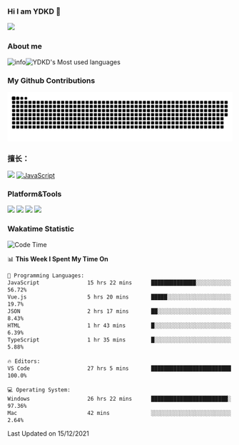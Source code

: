 ### Hi I am YDKD 👋

![](https://visitor-badge.glitch.me/badge?page_id=YDKD.readme)

### About me
![info](https://github-readme-stats.vercel.app/api?username=YDKD&show_icons=true&theme=cobalt)![YDKD's Most used languages](https://github-readme-stats.vercel.app/api/top-langs/?username=YDKD&layout=compact&hide_border=true&langs_count=8)

### My Github Contributions
![](https://raw.githubusercontent.com/YDKD/YDKD/main/assets/github-contribution-grid-snake.svg)

### 擅长：<br />
[![](https://img.shields.io/badge/-Vue.js-007396?style=flat-square&logo=Vue.js&logoColor=#4FC08D)](https://cn.vuejs.org/)
[![JavaScript](https://img.shields.io/badge/-JavaScript-f7e018?style=flat-square&logo=javascript&logoColor=white)]()

### Platform&Tools <br/>

[![]( https://img.shields.io/badge/macOS-Big%20Sur-292e33?style=flat-square&logo=apple&logoColor=ffffff )]() [![](https://img.shields.io/badge/Windows-10-2376bc?style=flat-square&logo=windows&logoColor=ffffff)]() [![]( https://img.shields.io/badge/IDE-Visual%20Studio%20Code-blue?style=flat-square&logo=visual-studio-code&logoColor=ffffff )]() [![]( https://img.shields.io/badge/iPhone-12-999999?style=flat-square&logo=apple&logoColor=ffffff)]() <br />

### Wakatime Statistic
<!--START_SECTION:waka-->
![Code Time](http://img.shields.io/badge/Code%20Time-237%20hrs%2039%20mins-blue)

📊 **This Week I Spent My Time On** 

```text
💬 Programming Languages: 
JavaScript               15 hrs 22 mins      ██████████████░░░░░░░░░░░   56.72% 
Vue.js                   5 hrs 20 mins       █████░░░░░░░░░░░░░░░░░░░░   19.7% 
JSON                     2 hrs 17 mins       ██░░░░░░░░░░░░░░░░░░░░░░░   8.43% 
HTML                     1 hr 43 mins        █░░░░░░░░░░░░░░░░░░░░░░░░   6.39% 
TypeScript               1 hr 35 mins        █░░░░░░░░░░░░░░░░░░░░░░░░   5.88%

🔥 Editors: 
VS Code                  27 hrs 5 mins       █████████████████████████   100.0%

💻 Operating System: 
Windows                  26 hrs 22 mins      ████████████████████████░   97.36% 
Mac                      42 mins             ░░░░░░░░░░░░░░░░░░░░░░░░░   2.64%

```


 Last Updated on 15/12/2021
<!--END_SECTION:waka-->

<!--
**YDKD/YDKD** is a ✨ _special_ ✨ repository because its `README.md` (this file) appears on your GitHub profile.

Here are some ideas to get you started:

- 🔭 I’m currently working on ...
- 🌱 I’m currently learning ...
- 👯 I’m looking to collaborate on ...
- 🤔 I’m looking for help with ...
- 💬 Ask me about ...
- 📫 How to reach me: ...
- 😄 Pronouns: ...
- ⚡ Fun fact: ...
-->
